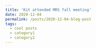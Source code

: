 ```yaml
---
title: 'Kit attended MRS fall meeting'
date: 2020-12-04
permalink: /posts/2020-12-04-blog-post
tags:
  - cool posts
  - category1
  - category2
---
```

